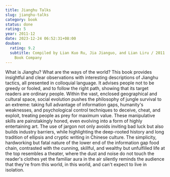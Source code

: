 ```yaml
---
title: Jianghu Talks
slug: jianghu-talks
category: book
status: done
rating: 5
year: 2011-12
date: 2023-12-24 06:52:31+08:00
douban:
  rating: 9.2
  subtitle: Compiled by Lian Kuo Ru, Jia Jianguo, and Lian Liru / 2011 / Zhonghua
    Book Company
---
```


What is Jianghu? What are the ways of the world? This book provides insightful and clear observations with interesting descriptions of Jianghu tactics, all presented in colloquial language. It advises people not to be greedy or fooled, and to follow the right path, showing that its target readers are ordinary people. Within the vast, enclosed geographical and cultural space, social evolution pushes the philosophy of jungle survival to an extreme: taking full advantage of information gaps, humanity's weaknesses, and psychological control techniques to deceive, cheat, and exploit, treating people as prey for maximum value. These manipulative skills are painstakingly honed, even evolving into a form of highly entertaining art. The use of jargon not only avoids inviting bad luck but also builds industry barriers, while highlighting the deep-rooted history and long tradition of ellipsis and cryptic writing in Chinese culture. The simplicity, hardworking but fatal nature of the lower end of the information gap food chain, contrasted with the cunning, skillful, and wealthy but unfulfilled life at the top resembles a theater, where the dust and noise do not touch the reader's clothes yet the familiar aura in the air silently reminds the audience that they're from this world, in this world, and can't expect to live in isolation.

